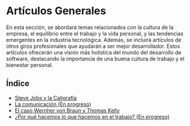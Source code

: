 # Artículos Generales


En esta sección, se abordará temas relacionados con la cultura de la empresa, el equilibrio entre el trabajo y la vida personal, y las tendencias emergentes en la industria tecnológica. Además, se incluirá artículos de otros giros profesionales que ayudarán a ser mejor desarrollador. Estos artículos ofrecerán una visión más holística del mundo del desarrollo de software, destacando la importancia de una buena cultura de trabajo y el bienestar personal.

## Índice

- [Steve Jobs y la Caligrafía](./0001)
- [La comunicación (En progreso)](./0002)
- [El caso Wernher von Braun y Thomas Kelly](./0003)
- [¿Por qué hacemos lo que hacemos en el trabajo? (En progreso)](./0004)
